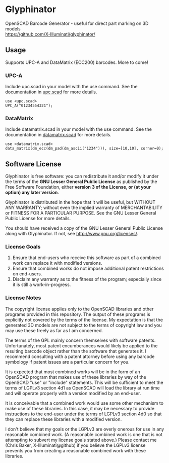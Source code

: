 # Glyphinator
OpenSCAD Barcode Generator - useful for direct part marking on 3D models  
https://github.com/X-Illuminati/glyphinator/

## Usage
Supports UPC-A and DataMatrix (ECC200) barcodes. More to come!

### UPC-A
Include upc.scad in your model with the use command.
See the documentation in [upc.scad](upc.scad) for more details.
```
use <upc.scad>
UPC_A("01234554321");
```

### DataMatrix
Include datamatrix.scad in your model with the use command.
See the documentation in [datamatrix.scad](datamatrix.scad) for more details.
```
use <datamatrix.scad>
data_matrix(dm_ecc(dm_pad(dm_ascii("1234"))), size=[10,10], corner=0);
```

## Software License
Glyphinator is free software: you can redistribute it and/or modify
it under the terms of the **GNU Lesser General Public License** as published by
the Free Software Foundation, either **version 3 of the License, or
(at your option) any later version**.

Glyphinator is distributed in the hope that it will be useful,
but WITHOUT ANY WARRANTY; without even the implied warranty of
MERCHANTABILITY or FITNESS FOR A PARTICULAR PURPOSE.  See the
GNU Lesser General Public License for more details.

You should have received a copy of the GNU Lesser General Public License
along with Glyphinator.  If not, see <http://www.gnu.org/licenses/>.

### License Goals
1. Ensure that end-users who receive this software as part of a combined work
   can replace it with modified versions.
2. Ensure that combined works do not impose additional patent restrictions on
   end-users.
3. Disclaim any warranty as to the fitness of the program; especially since it
   is still a work-in-progress.

### License Notes
The copyright license applies only to the OpenSCAD libraries and other programs
provided in this repository. The output of these programs is explicitly not
covered by the terms of the license.
My expectation is that the generated 3D models are not subject to the terms of
copyright law and you may use these freely as far as I am concerned.

The terms of the GPL mainly concern themselves with software patents.
Unfortunately, most patent encumberances would likely be applied to the
resulting barcode object rather than the software that generates it.
I recommend consulting with a patent attorney before using any barcode
symbology if patent issues are a particular concern for you.

It is expected that most combined works will be in the form of an OpenSCAD
program that makes use of these libraries by way of the OpenSCAD "use" or
"include" statements. This will be sufficient to meet the terms of LGPLv3
section 4d1 as OpenSCAD will load the library at run time and will operate
properly with a version modified by an end-user.

It is conceivable that a combined work would use some other mechanism to make
use of these libraries. In this case, it may be necessary to provide
instructions to the end-user under the terms of LGPLv3 section 4d0 so that they
can replace these libraries with a modified version.

I don't believe that my goals or the LGPLv3 are overly onerous for use in any
reasonable combined work. (A reasonable combined work is one that is not
attempting to subvert my license goals stated above.) 
Please contact me (Chris Baker, X-Illuminati@github) if you believe the LGPLv3
license prevents you from creating a reasonable combined work with these
libraries.
